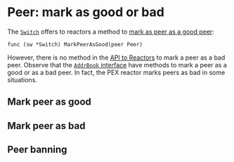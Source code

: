 # Peer: mark as good or bad

The [`Switch`][switch-type] offers to reactors a method to 
[mark as peer as a good peer][good-peer]:

    func (sw *Switch) MarkPeerAsGood(peer Peer)

However, there is no method in the [API to Reactors][pr-851] to mark a peer as
a bad peer.
Observe that the [`AddrBook` interface][addr-iface] have methods to mark a
peer as a good or as a bad peer.
In fact, the PEX reactor marks peers as bad in some situations.

## Mark peer as good

## Mark peer as bad

## Peer banning

[addr-iface]: https://github.com/cometbft/cometbft/blob/main/p2p/pex/addrbook.go#L37
[switch-type]: https://github.com/cometbft/cometbft/blob/main/p2p/switch.go
[good-peer]: https://github.com/cometbft/cometbft/blob/cason/758-reactors/spec/p2p/reactor/p2p-api.md#vetting-peers
[pr-851]: https://github.com/cometbft/cometbft/pull/851
